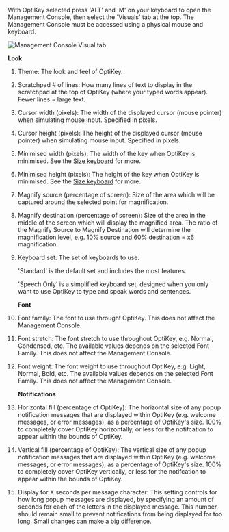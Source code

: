 With OptiKey selected press 'ALT' and 'M' on your keyboard to open the Management Console, then select the 'Visuals' tab at the top. The Management Console must be accessed using a physical mouse and keyboard.

![Management Console Visual tab](http://juliussweetland.github.io/OptiKey/images/Management_Console_Visual_Numbered.png)

<a name="visuals-look">**Look**</a>

1. Theme: The look and feel of OptiKey.

2. Scratchpad # of lines: How many lines of text to display in the scratchpad at the top of OptiKey (where your typed words appear). Fewer lines = large text.

3. Cursor width (pixels): The width of the displayed cursor (mouse pointer) when simulating mouse input. Specified in pixels.

4. Cursor height (pixels): The height of the displayed cursor (mouse pointer) when simulating mouse input. Specified in pixels.

5. Minimised width (pixels): The width of the key when OptiKey is minimised. See the [Size keyboard](https://github.com/JuliusSweetland/OptiKey/wiki/Size-&-position) for more.

6. Minimised height (pixels): The height of the key when OptiKey is minimised. See the [Size keyboard](https://github.com/JuliusSweetland/OptiKey/wiki/Size-&-position) for more.

7. Magnify source (percentage of screen): Size of the area which will be captured around the selected point for magnification.

8. Magnify destination (percentage of screen): Size of the area in the middle of the screen which will display the magnified area. The ratio of the Magnify Source to Magnify Destination will determine the magnification level, e.g. 10% source and 60% destination = x6 magnification.

9. Keyboard set: The set of keyboards to use.

    'Standard' is the default set and includes the most features.

    'Speech Only' is a simplified keyboard set, designed when you only want to use OptiKey to type and speak words and sentences.

    <a name="visuals-font">**Font**</a>

10. Font family: The font to use throught OptiKey. This does not affect the Management Console.

11. Font stretch: The font stretch to use throughout OptiKey, e.g. Normal, Condensed, etc. The available values depends on the selected Font Family. This does not affect the Management Console.

12. Font weight: The font weight to use throughout OptiKey, e.g. Light, Normal, Bold, etc. The available values depends on the selected Font Family. This does not affect the Management Console.

    <a name="visuals-notifications">**Notifications**</a>

13. Horizontal fill (percentage of OptiKey): The horizontal size of any popup notification messages that are displayed within OptiKey (e.g. welcome messages, or error messages), as a percentage of OptiKey's size. 100% to completely cover OptiKey horizontally, or less for the notifcation to appear within the bounds of OptiKey.

14. Vertical fill (percentage of OptiKey): The vertical size of any popup notification messages that are displayed within OptiKey (e.g. welcome messages, or error messages), as a percentage of OptiKey's size. 100% to completely cover OptiKey vertically, or less for the notifcation to appear within the bounds of OptiKey.

15. Display for X seconds per message character: This setting controls for how long popup messages are displayed, by specifying an amount of seconds for each of the letters in the displayed message. This number should remain small to prevent notifications from being displayed for too long. Small changes can make a big difference.
